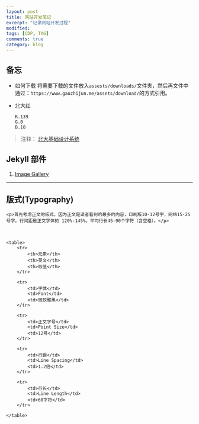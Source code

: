 ```yaml
---
layout: post
title: 网站开发笔记
excerpt: "记录网站开发过程"
modified: 
tags: [CDP, TAG]
comments: true
category: blog
---
```


## 备忘

* 如何下载
    将需要下载的文件放入`assests/downloads/`文件夹，然后再文件中通过：`https://www.gaozhijun.me/assets/download/`的方式引用。

* 北大红

    ```
    R.139
    G.0
    B.18
    ```


> 注释： [北大基础设计系统](https://www.gaozhijun.me/assets/download/pku.basic.system.pdf)



## Jekyll 部件

1. [Image Gallery](https://jekyllcodex.org/without-plugin/image-gallery/)

<hr/>

<seciton>
    <h2>版式(Typography)</h2>


    <p>首先考虑正文的板式，因为正文是读者看到的最多的内容，印刷版10-12号字，网络15-25号字。行间距是正文字体的 120%-145%。平均行长45-90个字符（含空格）。</p>


​    

    <table>
        <tr>
            <th>元素</th>
            <th>英文</th>
            <th>取值</th>
        </tr>
        
        <tr>
            <td>字体</td>
            <td>Font</td>
            <td>微软雅黑</td>
        </tr>
    
        <tr>
            <td>正文字号</td>
            <td>Point Size</td>
            <td>12号</td>
        </tr>
    
        <tr>
            <td>行距</td>
            <td>Line Spacing</td>
            <td>1.2倍</td>
        </tr>
    
        <tr>
            <td>行长</td>
            <td>Line Length</td>
            <td>60字符</td>
        </tr>
    
    </table>


</seciton>